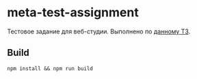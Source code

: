 # meta-test-assignment
Тестовое задание для веб-студии. Выполнено по [данному ТЗ](/task.MD).

## Build
```
npm install && npm run build
```
